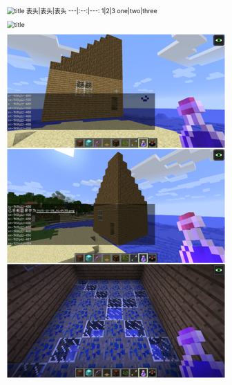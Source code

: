 ![title](https://ss0.bdstatic.com/70cFvHSh_Q1YnxGkpoWK1HF6hhy/it/u=702257389,1274025419&fm=27&gp=0.jpg)
表头|表头|表头
---|:--:|---:
1|2|3
one|two|three


![title](https://c-ssl.duitang.com/uploads/item/201802/09/20180209120153_human.jpg)


![house1](https://github.com/ophwsjtu18/ohw20f/blob/main/zhb/2020-10-28_10.45.55.png)
![house2](https://github.com/ophwsjtu18/ohw20f/blob/main/zhb/2020-10-28_10.46.03.png)
![house3](https://github.com/ophwsjtu18/ohw20f/blob/main/zhb/2020-11-04_17.11.16.png)
